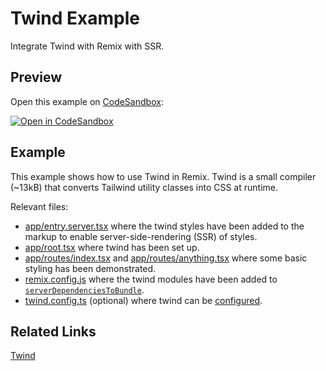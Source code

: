 # Twind Example

Integrate Twind with Remix with SSR.

## Preview

Open this example on [CodeSandbox](https://codesandbox.com):

[![Open in CodeSandbox](https://codesandbox.io/static/img/play-codesandbox.svg)](https://codesandbox.io/s/github/remix-run/examples/tree/main/twind)

## Example

This example shows how to use Twind in Remix. Twind is a small compiler (~13kB) that converts Tailwind utility classes into CSS at runtime.

Relevant files:

- [app/entry.server.tsx](./app/entry.server.tsx) where the twind styles have been added to the markup to enable server-side-rendering (SSR) of styles.
- [app/root.tsx](./app/root.tsx) where twind has been set up.
- [app/routes/index.tsx](./app/routes/index.tsx) and [app/routes/anything.tsx](./app/routes/anything.tsx) where some basic styling has been demonstrated.
- [remix.config.js](./remix.config.js) where the twind modules have been added to [`serverDependenciesToBundle`](https://remix.run/file-conventions/remix-config#serverdependenciestobundle).
- [twind.config.ts](./twind.config.ts) (optional) where twind can be [configured](https://twind.dev/handbook/configuration.html).

## Related Links

[Twind](https://twind.dev/)
